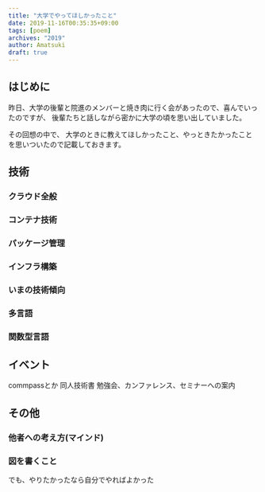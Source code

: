```yaml
---
title: "大学でやってほしかったこと"
date: 2019-11-16T00:35:35+09:00
tags: [poem]
archives: "2019"
author: Amatsuki
draft: true
---
```

## はじめに
昨日、大学の後輩と院進のメンバーと焼き肉に行く会があったので、喜んでいったのですが、
後輩たちと話しながら密かに大学の頃を思い出していました。

その回想の中で、
大学のときに教えてほしかったこと、やっときたかったことを思いついたので記載しておきます。

## 技術
### クラウド全般
### コンテナ技術

### パッケージ管理
### インフラ構築
### いまの技術傾向
### 多言語
### 関数型言語

## イベント
commpassとか
同人技術書
勉強会、カンファレンス、セミナーへの案内

## その他
### 他者への考え方(マインド)
### 図を書くこと


でも、やりたかったなら自分でやればよかった